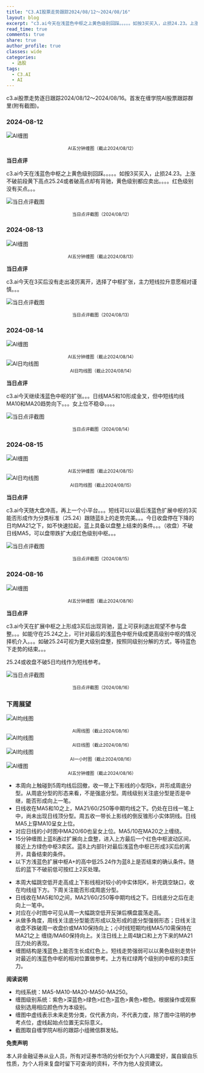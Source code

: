 ```yaml
---
title: "C3.AI股票走势跟踪2024/08/12～2024/08/16"
layout: blog
excerpt: "c3.ai今天在浅蓝色中枢之上黄色级别回踩。。。。。如按3买买入，止损24.23。上涨不破前段黄下高点25.24或者破高点却有背驰，黄色级别都应卖出。。。。红色级别没有买点。"
read_time: true
comments: true
share: true
author_profile: true
classes: wide
categories:
  - 选股
tags:
  - C3.AI
  - AI
---
```


c3.ai股票走势逐日跟踪2024/08/12～2024/08/16。首发在缠学院AI股票跟踪群里(附有截图)。

### 2024-08-12

![AI缠图](/assets/images/2024b/AI-20240812-m5-c.png)
<small><center>AI五分钟缠图（截止2024/08/12）</center></small>

**当日点评**

c3.ai今天在浅蓝色中枢之上黄色级别回踩。。。。。如按3买买入，止损24.23。上涨不破前段黄下高点25.24或者破高点却有背驰，黄色级别都应卖出。。。。红色级别没有买点。。。

![当日点评截图](/assets/images/2024b/AI-20240812-comments-1.png)
<small><center>当日点评截图（2024/08/12）</center></small>

### 2024-08-13

![AI缠图](/assets/images/2024b/AI-20240813-m5-c.png)
<small><center>AI五分钟缠图（截止2024/08/13）</center></small>

**当日点评**

c3.ai今天在3买后没有走出凌厉离开，选择了中枢扩张，主力短线拉升意愿相对谨慎。。。

![当日点评截图](/assets/images/2024b/AI-20240813-comments-1.png)
<small><center>当日点评截图（2024/08/13）</center></small>

### 2024-08-14

![AI缠图](/assets/images/2024b/AI-20240814-m5-c.png)
<small><center>AI五分钟缠图（截止2024/08/14）</center></small>
![AI日均线图](/assets/images/2024b/AI-20240814-d-j.png)
<small><center>AI日均线图（截止2024/08/14）</center></small>

**当日点评**

c3.ai今天继续浅蓝色中枢的扩张。。。日线MA5和10形成金叉，但中短线均线MA10和MA20趋势向下。。。女上位不稳😄。。。。

![当日点评截图](/assets/images/2024b/AI-20240814-comments-1.png)
<small><center>当日点评截图（2024/08/14）</center></small>

### 2024-08-15

![AI缠图](/assets/images/2024b/AI-20240815-m5-c.png)
<small><center>AI五分钟缠图（截止2024/08/15）</center></small>
![AI日均线图](/assets/images/2024b/AI-20240815-d-j.png)
<small><center>AI日均线图（截止2024/08/15）</center></small>

**当日点评**

c3.ai今天随大盘冲高，再上一个小平台。。。短线可以以最后浅蓝色扩展中枢的3买能否形成作为分类标准（25.24）跟随蓝8上的走势完美。。。今日收盘停在下降的日均MA21之下，如不快速拉起，蓝上具备以盘整上结束的条件。。。（收盘）不破日线MA5，可以盘带跌扩大成红色级别中枢。。。

![当日点评截图](/assets/images/2024b/AI-20240815-comments-1.png)
<small><center>当日点评截图（2024/08/15）</center></small>

### 2024-08-16

![AI缠图](/assets/images/2024b/AI-20240816-m5-c.png)
<small><center>AI五分钟缠图（截止2024/08/16）</center></small>

**当日点评**

c3.ai今天在扩展中枢之上形成3买后出现背驰，蓝上可获利退出观望不参与盘整。。。如能守在25.24之上，可针对最后的浅蓝色中枢升级成更高级别中枢的情况择机介入。。。如破25.24可视为更大级别盘整，按照同级别分解的方式，等待蓝色下走势的结束。。。

25.24或收盘不破5日均线作为短线参考。

![当日点评截图](/assets/images/2024b/AI-20240816-comments-1.png)
<small><center>当日点评截图（2024/08/16）</center></small>


### 下周展望

![AI均线图](/assets/images/2024b/AI-20240816-w-j.png)
<small><center>AI周线图（截止2024/08/16）</center></small>
![AI均线图](/assets/images/2024b/AI-20240816-d-j.png)
<small><center>AI日线图（截止2024/08/16）</center></small>
![AI均线图](/assets/images/2024b/AI-20240816-h-j.png)
<small><center>AI一小时图（截止2024/08/16）</center></small>
![AI缠图](/assets/images/2024b/AI-20240816-m5-c.png)
<small><center>AI五分钟缠图（截止2024/08/16）</center></small>

- 本周向上触碰到5周均线后回撤，收一带上下影线的小型阳k，并形成周底分型。从周底分型的形态来看，不是强底分型。周线级别关注底分型是否是中继，能否形成向上一笔。
- 日线收在MA5和10之上，MA21/60/250等中期均线之下。仍处在日线一笔上中，尚未出现日线顶分型。周五收一带长上影线的倒反锥形小实体阴线。日线MA5上穿MA10呈女上位。
- 对应日线的小时图中MA20/60也呈女上位。MA5/10在MA20之上缠绕。
- 15分钟缠图上蓝8通过扩展向上盘整，进入上方最后一个红色中枢波动区间，接近上方绿色中枢3卖区。蓝8上内部针对最后浅蓝色中枢已形成3买后的离开，具备结束的条件。
- 以下方浅蓝色扩展中枢A+的高中低25.24作为蓝8上是否结束的确认条件。随后的蓝下不破前低可按红上2买处理。

* 本周大幅跳空低开走高成上下影线相对较小的中实体阳K，补完跳空缺口，收在均线组下方。下周关注能否形成周底分型。
* 日线收在MA5和10之间，MA21/60/250等中期均线之下。日线底分之后在走向上一笔中。
* 对应在小时图中可见从周一大幅跳空低开反弹后横盘震荡走高。
* 从做多角度，周线关注底分型能否形成以及形成的底分型强弱形态；日线关注收盘不跌破周一收盘价或MA10保持向上；小时线短期均线MA5/10需保持在MA21之上 缠绕/MA60保持向上。关注日线上上周4缺口和上方下来的MA21压力处的表现。
* 缠图结构是浅蓝色上能否生长成红色上。短线走势强弱可以以黄色级别走势针对最近的浅蓝色中枢的相对位置做参考。上方有红绿两个级别的中枢的3卖压力。

**阅读说明**

* 均线系统：MA5-MA10-MA20-MA50-MA250。
* 缠图级别系统：紫色>深蓝色>绿色>红色>蓝色>黄色>橙色。根据操作或观察级别选用相应颜色作为本级别。
* 缠图中虚线表示未来走势分类，仅代表方向，不代表力度，除了图中注明的参考点位，虚线起始点位置无实际意义。
* 截图取自缠学院AI标的跟踪小组微信群发帖。

**免责声明** 

本人非金融证券从业人员，所有对证券市场的分析仅为个人兴趣爱好，属自娱自乐性质，为个人将来复盘时留下可查询的资料，不作为他人投资建议。

